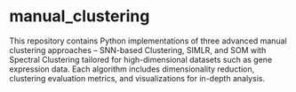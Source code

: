 # manual_clustering
This repository contains Python implementations of three advanced manual clustering approaches – SNN-based Clustering, SIMLR, and SOM with Spectral Clustering tailored for high-dimensional datasets such as gene expression data. Each algorithm includes dimensionality reduction, clustering evaluation metrics, and visualizations for in-depth analysis.
